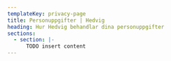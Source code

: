 ```yaml
---
templateKey: privacy-page
title: Personuppgifter | Hedvig
heading: Hur Hedvig behandlar dina personuppgifter
sections:
  - section: |-
      TODO insert content
---
```

